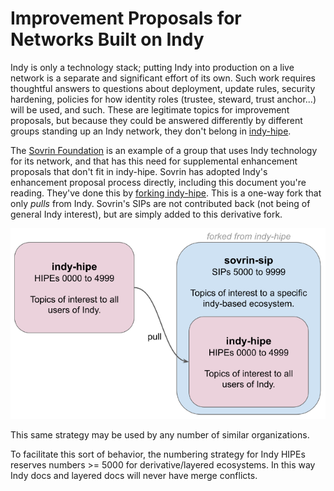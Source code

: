 # Improvement Proposals for Networks Built on Indy

Indy is only a technology stack; putting Indy into production on a live network
is a separate and significant effort of its own. Such work requires thoughtful
answers to questions about deployment, update rules, security hardening, policies
for how identity roles (trustee, steward, trust anchor...) will be used, and such.
These are legitimate topics for improvement proposals, but because they could be
answered differently by different groups standing up an Indy network, they don't
belong in [indy-hipe](https://github.com/hyperledger/indy-hipe).

The [Sovrin Foundation](https://sovrin.org) is an example of a group that uses
Indy technology for its network, and that has this need for supplemental
enhancement proposals that don't fit in indy-hipe. Sovrin has adopted Indy's
enhancement proposal process directly, including this document you're reading.
They've done this by [forking indy-hipe](
https://github.com/sovrin-foundation/sovrin-sip/blob/master/README-sovrin.md
). This is a one-way fork that only _pulls_ from Indy. Sovrin's SIPs are not
contributed back (not being of general Indy interest), but are simply added to
this derivative fork.

![layered improvement proposals](layered-enhancements.png)

This same strategy may be used by any number of similar organizations.

To facilitate this sort of behavior, the numbering strategy for Indy HIPEs
reserves numbers >= 5000 for derivative/layered ecosystems. In this way
Indy docs and layered docs will never have merge conflicts.
